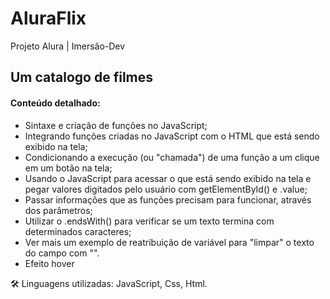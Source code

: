 # AluraFlix
Projeto Alura | Imersão-Dev

Um catalogo de filmes
---------------------------------------------------------------
#### Conteúdo detalhado:

* Sintaxe e criação de funções no JavaScript;
* Integrando funções criadas no JavaScript com o HTML que está sendo exibido na tela;
* Condicionando a execução (ou "chamada") de uma função a um clique em um botão na tela;
* Usando o JavaScript para acessar o que está sendo exibido na tela e pegar valores digitados pelo usuário com getElementById() e .value;
* Passar informações que as funções precisam para funcionar, através dos parâmetros;
* Utilizar o .endsWith() para verificar se um texto termina com determinados caracteres;
* Ver mais um exemplo de reatribuição de variável para "limpar" o texto do campo com "".
* Efeito hover

🛠️ Linguagens utilizadas:
JavaScript, Css, Html.
